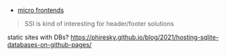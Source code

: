 * [micro frontends](https://martinfowler.com/articles/micro-frontends.html#IntegrationApproaches)

> SSI is kind of interesting for header/footer solutions

static sites with DBs?
https://phiresky.github.io/blog/2021/hosting-sqlite-databases-on-github-pages/